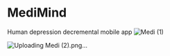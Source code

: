 # MediMind
Human depression decremental mobile app 
![Medi (1)](https://github.com/user-attachments/assets/b08504e3-44f2-4005-a422-5638a497fd3b)

![Uploading Medi (2).png…]()
